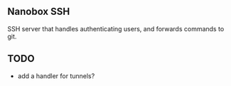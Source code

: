 ## Nanobox SSH

SSH server that handles authenticating users, and forwards commands to git.

## TODO

- add a handler for tunnels?